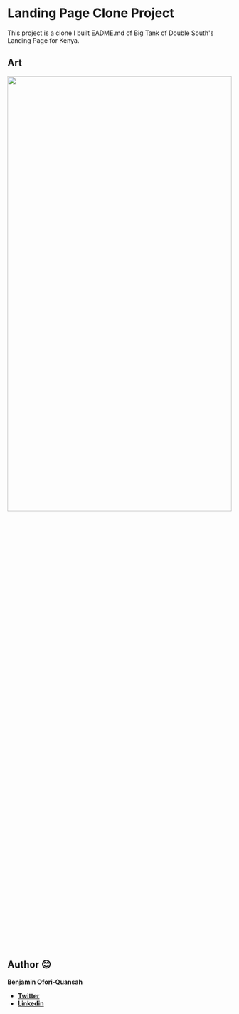 # Landing Page Clone Project

This project is a clone I built EADME.md of Big Tank of Double South's Landing Page for Kenya.


## Art

<img src="https://github.com/essilfiequansah/Kenya-LP-Clone-Build/blob/master/screenshots/scr.png?raw=true" width="100%"  height="50%"/>


## Author 😊

**Benjamin Ofori-Quansah**

- [**Twitter**](https://twitter.com/essilfiequansah)
- [**Linkedin**](https://www.linkedin.com/in/essilfiequansah/)
